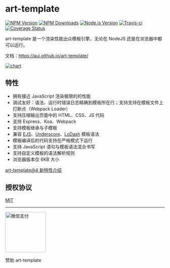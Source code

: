 # art-template

[![NPM Version](https://img.shields.io/npm/v/art-template.svg)](https://npmjs.org/package/art-template)
[![NPM Downloads](http://img.shields.io/npm/dm/art-template.svg)](https://npmjs.org/package/art-template)
[![Node.js Version](https://img.shields.io/node/v/art-template.svg)](http://nodejs.org/download/)
[![Travis-ci](https://travis-ci.org/aui/art-template.svg?branch=master)](https://travis-ci.org/aui/art-template)
[![Coverage Status](https://coveralls.io/repos/github/aui/art-template/badge.svg?branch=master)](https://coveralls.io/github/aui/art-template?branch=master)

art-template 是一个渲染性能出众模板引擎，无论在 NodeJS 还是在浏览器中都可以运行。

文档：<https://aui.github.io/art-template/>

[![chart](http://localhost:4000/art-template/images/chart@2x.png)](https://aui.github.io/art-template/rendering-test/)

## 特性

* 拥有接近 JavaScript 渲染极限的的性能
* 调试友好：语法、运行时错误日志精确到模板所在行；支持支持在模板文件上打断点（Webpack Loader）
* 支持压缩输出页面中的 HTML、CSS、JS 代码
* 支持 Express、Koa、Webpack
* 支持模板继承与子模板
* 兼容 [EJS](http://ejs.co)、[Underscore](http://underscorejs.org/#template)、[LoDash](https://lodash.com/docs/#template) 模板语法
* 模板编译后的代码支持在严格模式下运行
* 支持 JavaScript 语句与模板语法混合书写
* 支持自定义模板的语法解析规则
* 浏览器版本仅 6KB 大小

[art-template@4 新特性介绍](https://github.com/aui/art-template/issues/369)

## 授权协议

[MIT](./LICENSE)

------------------

<img width="128" src="https://cloud.githubusercontent.com/assets/1791748/25561320/09c9d6d0-2d9c-11e7-8689-1109f3f88f41.png" alt="微信支付" />

赞助 art-template
